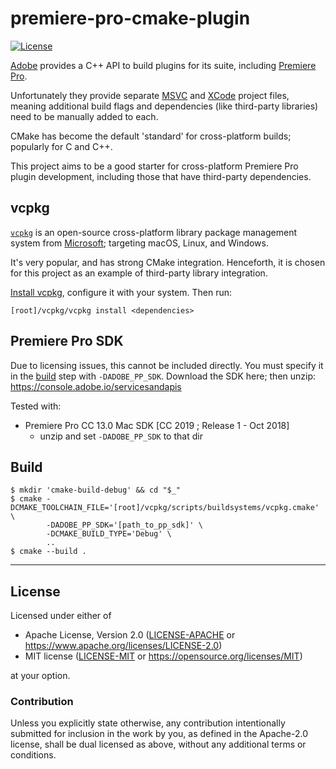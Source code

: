 premiere-pro-cmake-plugin
=========================
[![License](https://img.shields.io/badge/license-Apache--2.0%20OR%20MIT-blue.svg)](https://opensource.org/licenses/Apache-2.0)

[Adobe](https://adobe.com) provides a C++ API to build plugins for its suite, including [Premiere Pro](https://www.adobe.com/au/products/premiere.html).

Unfortunately they provide separate [MSVC](https://visualstudio.microsoft.com/vs) and [XCode](https://developer.apple.com/xcode) project files, meaning additional build flags and dependencies (like third-party libraries) need to be manually added to each.

CMake has become the default 'standard' for cross-platform builds; popularly for C and C++.

This project aims to be a good starter for cross-platform Premiere Pro plugin development, including those that have third-party dependencies.

## vcpkg
[`vcpkg`](https://vcpkg.io) is an open-source cross-platform library package management system from [Microsoft](https://microsoft.com); targeting macOS, Linux, and Windows.

It's very popular, and has strong CMake integration. Henceforth, it is chosen for this project as an example of third-party library integration.

[Install vcpkg](https://vcpkg.io/en/getting-started.html), configure it with your system. Then run:

    [root]/vcpkg/vcpkg install <dependencies>

## Premiere Pro SDK
Due to licensing issues, this cannot be included directly. You must specify it in the [build](#Build) step with `-DADOBE_PP_SDK`. Download the SDK here; then unzip: https://console.adobe.io/servicesandapis

Tested with:

  - Premiere Pro CC 13.0 Mac SDK [CC 2019 ; Release 1 - Oct 2018]
    - unzip and set `-DADOBE_PP_SDK` to that dir

## Build

    $ mkdir 'cmake-build-debug' && cd "$_"
    $ cmake -DCMAKE_TOOLCHAIN_FILE='[root]/vcpkg/scripts/buildsystems/vcpkg.cmake' \
            -DADOBE_PP_SDK='[path_to_pp_sdk]' \
            -DCMAKE_BUILD_TYPE='Debug' \
            ..
    $ cmake --build .

---

## License

Licensed under either of

- Apache License, Version 2.0 ([LICENSE-APACHE](LICENSE-APACHE) or <https://www.apache.org/licenses/LICENSE-2.0>)
- MIT license ([LICENSE-MIT](LICENSE-MIT) or <https://opensource.org/licenses/MIT>)

at your option.

### Contribution

Unless you explicitly state otherwise, any contribution intentionally submitted
for inclusion in the work by you, as defined in the Apache-2.0 license, shall be
dual licensed as above, without any additional terms or conditions.
